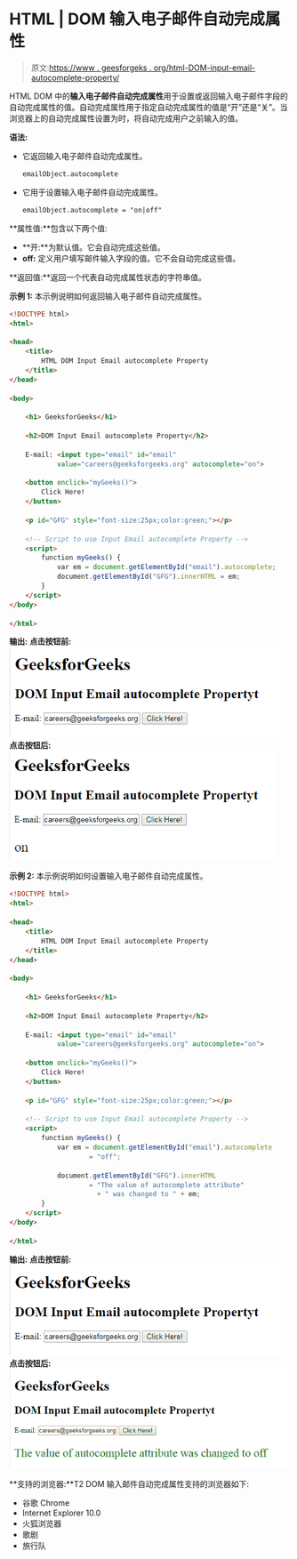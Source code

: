# HTML | DOM 输入电子邮件自动完成属性

> 原文:[https://www . geesforgeks . org/html-DOM-input-email-autocomplete-property/](https://www.geeksforgeeks.org/html-dom-input-email-autocomplete-property/)

HTML DOM 中的**输入电子邮件自动完成属性**用于设置或返回输入电子邮件字段的自动完成属性的值。自动完成属性用于指定自动完成属性的值是“开”还是“关”。当浏览器上的自动完成属性设置为时，将自动完成用户之前输入的值。

**语法:**

*   它返回输入电子邮件自动完成属性。

    ```html
    emailObject.autocomplete
    ```

*   它用于设置输入电子邮件自动完成属性。

    ```html
    emailObject.autocomplete = "on|off"
    ```

**属性值:**包含以下两个值:

*   **开:**为默认值。它会自动完成这些值。
*   **off:** 定义用户填写邮件输入字段的值。它不会自动完成这些值。

**返回值:**返回一个代表自动完成属性状态的字符串值。

**示例 1:** 本示例说明如何返回输入电子邮件自动完成属性。

```html
<!DOCTYPE html> 
<html> 

<head> 
    <title> 
        HTML DOM Input Email autocomplete Property
    </title> 
</head>     

<body> 

    <h1> GeeksforGeeks</h1> 

    <h2>DOM Input Email autocomplete Property</h2> 

    E-mail: <input type="email" id="email"
            value="careers@geeksforgeeks.org" autocomplete="on"> 

    <button onclick="myGeeks()"> 
        Click Here! 
    </button> 

    <p id="GFG" style="font-size:25px;color:green;"></p> 

    <!-- Script to use Input Email autocomplete Property -->
    <script> 
        function myGeeks() { 
            var em = document.getElementById("email").autocomplete; 
            document.getElementById("GFG").innerHTML = em; 
        } 
    </script> 
</body> 

</html>                    
```

**输出:**
**点击按钮前:**
![](img/e2d74a329b11b60ee89d1345d338de34.png)
**点击按钮后:**
![](img/f361dd9e8e50495e056b6ee5221aec5e.png)

**示例 2:** 本示例说明如何设置输入电子邮件自动完成属性。

```html
<!DOCTYPE html> 
<html> 

<head> 
    <title> 
        HTML DOM Input Email autocomplete Property
    </title> 
</head>     

<body> 

    <h1> GeeksforGeeks</h1> 

    <h2>DOM Input Email autocomplete Property</h2> 

    E-mail: <input type="email" id="email"
            value="careers@geeksforgeeks.org" autocomplete="on"> 

    <button onclick="myGeeks()"> 
        Click Here! 
    </button> 

    <p id="GFG" style="font-size:25px;color:green;"></p> 

    <!-- Script to use Input Email autocomplete Property -->
    <script> 
        function myGeeks() { 
            var em = document.getElementById("email").autocomplete
                    = "off"; 

            document.getElementById("GFG").innerHTML
                    = "The value of autocomplete attribute"
                      + " was changed to " + em; 
        } 
    </script> 
</body> 

</html>                    
```

**输出:**
**点击按钮前:**
![](img/e2d74a329b11b60ee89d1345d338de34.png)
**点击按钮后:**
![](img/7c3256fa5220a930e99998ead7624bb5.png)

**支持的浏览器:**T2 DOM 输入邮件自动完成属性支持的浏览器如下:

*   谷歌 Chrome
*   Internet Explorer 10.0
*   火狐浏览器
*   歌剧
*   旅行队